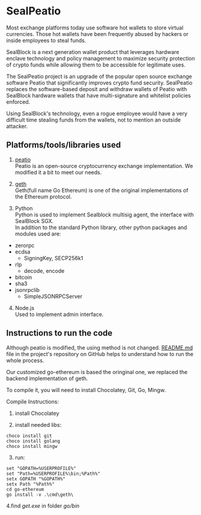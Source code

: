 # SealPeatio

Most exchange platforms today use software hot wallets to store virtual currencies. Those hot wallets have been frequently abused by hackers or inside employees to steal funds.

SealBlock is a next generation wallet product that leverages hardware enclave technology and policy management to maximize security protection of crypto funds while allowing them to be accessible for legitimate uses.

The SealPeatio project is an upgrade of the popular open source exchange software Peatio that significantly improves crypto fund security. SealPeatio replaces the software-based deposit and withdraw wallets of Peatio with SealBlock hardware wallets that have multi-signature and whitelist policies enforced.

Using SealBlock's technology, even a rogue employee would have a very difficult time stealing funds from the wallets, not to mention an outside attacker.

## Platforms/tools/libraries used

1. [peatio](https://github.com/InfraexDev/peatio "peatio")  
Peatio is an open-source cryptocurrency exchange implementation. We modified it a bit to meet our needs.

2. [geth](https://geth.ethereum.org/ "geth")  
Geth(full name Go Ethereum) is one of the original implementations of the Ethereum protocol.

3. Python  
Python is used to implement Sealblock multisig agent, the interface with SealBlock SGX.  
In addition to the standard Python library, other python packages and modules used are:  
  * zerorpc
  * ecdsa
    * SigningKey, SECP256k1
  * rlp
    * decode, encode
  * bitcoin
  * sha3
  * jsonrpclib
    * SimpleJSONRPCServer

4. Node.js  
Used to implement admin interface.

## Instructions to run the code

Although peatio is modified, the using method is not changed. [README.md](https://github.com/InfraexDev/peatio/blob/stable/README.md "README.md") file in the project's repository on GitHub helps to understand how to run the whole process.

Our customized go-ethereum is based the oringinal one, we replaced the backend implementation of geth.

To compile it, you will need to install Chocolatey, Git, Go, Mingw.

Compile Instructions:

1. install Chocolatey

2. install needed libs:

```
choco install git
choco install golang
choco install mingw
```

3. run:

```
set "GOPATH=%USERPROFILE%"
set "Path=%USERPROFILE%\bin;%Path%"
setx GOPATH "%GOPATH%"
setx Path "%Path%"
cd go-ethereum
go install -v .\cmd\geth\
```

4.find *get.exe* in folder *go/bin*
